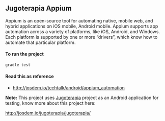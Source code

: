 Jugoterapia Appium
----------------------------

Appium is an open-source tool for automating native, mobile web, and hybrid applications on iOS mobile, Android mobile. Appium supports app automation across a variety of platforms, like iOS, Android, and Windows. Each platform is supported by one or more “drivers”, which know how to automate that particular platform.

#### To run the project

```bash
gradle test
```

#### Read this as reference

* http://josdem.io/techtalk/android/appium_automation

**Note:** This project uses [Jugoterapia](https://play.google.com/store/apps/details?id=com.jugoterapia.josdem) project as an Android application for testing, know more about this project here:

http://josdem.io/jugoterapia/jugoterapia/
